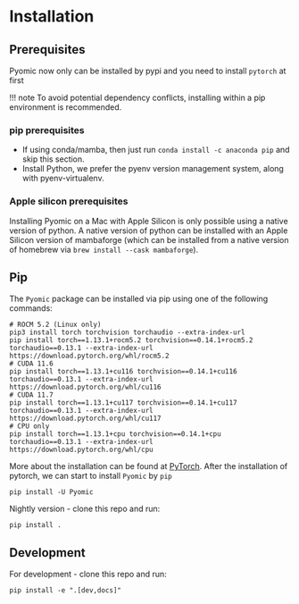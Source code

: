 # Installation

## Prerequisites

Pyomic now only can be installed by pypi and you need to install `pytorch` at first

!!! note 
    To avoid potential dependency conflicts, installing within a pip environment is recommended.

### pip prerequisites
- If using conda/mamba, then just run `conda install -c anaconda pip` and skip this section.
- Install Python, we prefer the pyenv version management system, along with pyenv-virtualenv.

### Apple silicon prerequisites
Installing Pyomic on a Mac with Apple Silicon is only possible using a native version of python. A native version of python can be installed with an Apple Silicon version of mambaforge (which can be installed from a native version of homebrew via `brew install --cask mambaforge`). 

## Pip

The `Pyomic` package can be installed via pip using one of the following commands:

```
# ROCM 5.2 (Linux only)
pip3 install torch torchvision torchaudio --extra-index-url
pip install torch==1.13.1+rocm5.2 torchvision==0.14.1+rocm5.2 torchaudio==0.13.1 --extra-index-url https://download.pytorch.org/whl/rocm5.2
# CUDA 11.6
pip install torch==1.13.1+cu116 torchvision==0.14.1+cu116 torchaudio==0.13.1 --extra-index-url https://download.pytorch.org/whl/cu116
# CUDA 11.7
pip install torch==1.13.1+cu117 torchvision==0.14.1+cu117 torchaudio==0.13.1 --extra-index-url https://download.pytorch.org/whl/cu117
# CPU only
pip install torch==1.13.1+cpu torchvision==0.14.1+cpu torchaudio==0.13.1 --extra-index-url https://download.pytorch.org/whl/cpu
```

More about the installation can be found at [PyTorch](https://pytorch.org/get-started/locally/). After the installation of pytorch, we can start to install `Pyomic` by `pip`

```
pip install -U Pyomic
```
Nightly version - clone this repo and run:
```
pip install .
```

## Development
For development - clone this repo and run:
```
pip install -e ".[dev,docs]"
```

